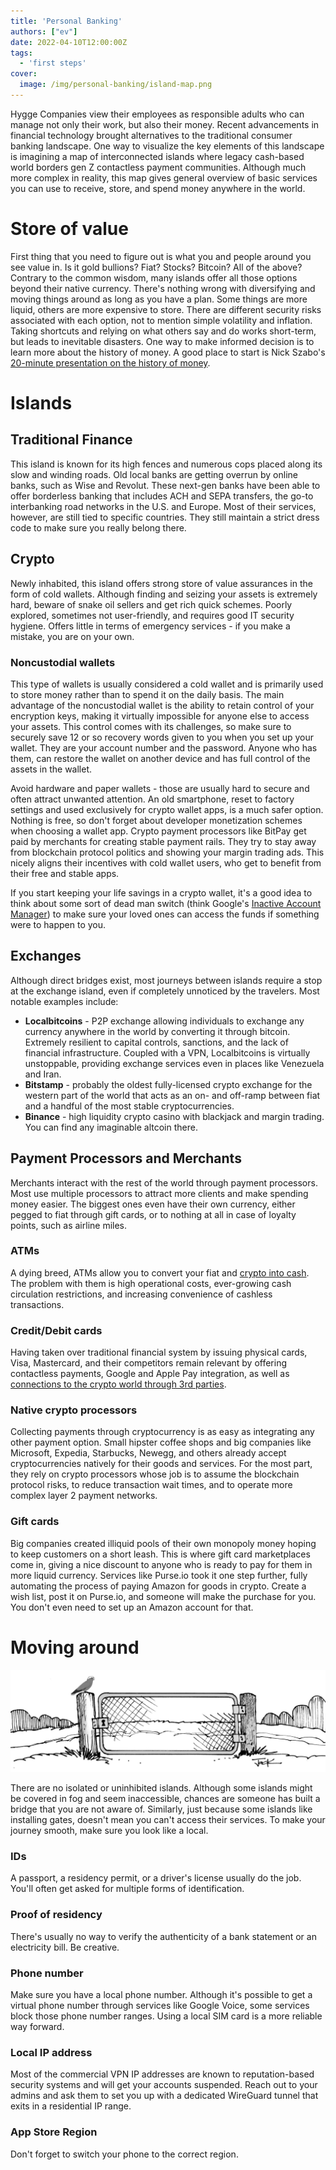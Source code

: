 ```yaml
---
title: 'Personal Banking'
authors: ["ev"]
date: 2022-04-10T12:00:00Z
tags:
  - 'first steps'
cover:
  image: /img/personal-banking/island-map.png
---
```


Hygge Companies view their employees as responsible adults who can manage not only their work, but also their money. Recent advancements in financial technology brought alternatives to the traditional consumer banking landscape. One way to visualize the key elements of this landscape is imagining a map of interconnected islands where legacy cash-based world borders gen Z contactless payment communities. Although much more complex in reality, this map gives general overview of basic services you can use to receive, store, and spend money anywhere in the world.

# Store of value

First thing that you need to figure out is what you and people around you see value in. Is it gold bullions? Fiat? Stocks? Bitcoin? All of the above? Contrary to the common wisdom, many islands offer all those options beyond their native currency. There's nothing wrong with diversifying and moving things around as long as you have a plan. Some things are more liquid, others are more expensive to store. There are different security risks associated with each option, not to mention simple volatility and inflation. Taking shortcuts and relying on what others say and do works short-term, but leads to inevitable disasters. One way to make informed decision is to learn more about the history of money. A good place to start is Nick Szabo's [20-minute presentation on the history of money](https://www.youtube.com/watch?v=RbvpMsdaQqw).

# Islands

## Traditional Finance

This island is known for its high fences and numerous cops placed along its slow and winding roads. Old local banks are getting overrun by online banks, such as Wise and Revolut. These next-gen banks have been able to offer borderless banking that includes ACH and SEPA transfers, the go-to interbanking road networks in the U.S. and Europe. Most of their services, however, are still tied to specific countries. They still maintain a strict dress code to make sure you really belong there.

## Crypto

Newly inhabited, this island offers strong store of value assurances in the form of cold wallets. Although finding and seizing your assets is extremely hard, beware of snake oil sellers and get rich quick schemes. Poorly explored, sometimes not user-friendly, and requires good IT security hygiene. Offers little in terms of emergency services - if you make a mistake, you are on your own.

### Noncustodial wallets

This type of wallets is usually considered a cold wallet and is primarily used to store money rather than to spend it on the daily basis. The main advantage of the noncustodial wallet is the ability to retain control of your encryption keys, making it virtually impossible for anyone else to access your assets. This control comes with its challenges, so make sure to securely save 12 or so recovery words given to you when you set up your wallet. They are your account number and the password. Anyone who has them, can restore the wallet on another device and has full control of the assets in the wallet. 

Avoid hardware and paper wallets - those are usually hard to secure and often attract unwanted attention. An old smartphone, reset to factory settings and used exclusively for crypto wallet apps, is a much safer option. Nothing is free, so don't forget about developer monetization schemes when choosing a wallet app. Crypto payment processors like BitPay get paid by merchants for creating stable payment rails. They try to stay away from blockchain protocol politics and showing your margin trading ads. This nicely aligns their incentives with cold wallet users, who get to benefit from their free and stable apps.

If you start keeping your life savings in a crypto wallet, it's a good idea to think about some sort of dead man switch (think Google's [Inactive Account Manager](https://support.google.com/accounts/answer/3036546?hl=en)) to make sure your loved ones can access the funds if something were to happen to you.

## Exchanges

Although direct bridges exist, most journeys between islands require a stop at the exchange island, even if completely unnoticed by the travelers. Most notable examples include:
- **Localbitcoins** - P2P exchange allowing individuals to exchange any currency anywhere in the world by converting it through bitcoin. Extremely resilient to capital controls, sanctions, and the lack of financial infrastructure. Coupled with a VPN, Localbitcoins is virtually unstoppable, providing exchange services even in places like Venezuela and Iran.
- **Bitstamp** - probably the oldest fully-licensed crypto exchange for the western part of the world that acts as an on- and off-ramp between fiat and a handful of the most stable cryptocurrencies.
- **Binance** - high liquidity crypto casino with blackjack and margin trading. You can find any imaginable altcoin there.

## Payment Processors and Merchants

Merchants interact with the rest of the world through payment processors. Most use multiple processors to attract more clients and make spending money easier. The biggest ones even have their own currency, either pegged to fiat through gift cards, or to nothing at all in case of loyalty points, such as airline miles.

### ATMs
A dying breed, ATMs allow you to convert your fiat and [crypto into cash](https://coinatmradar.com/). The problem with them is high operational costs, ever-growing cash circulation restrictions, and increasing convenience of cashless transactions.

### Credit/Debit cards
Having taken over traditional financial system by issuing physical cards, Visa, Mastercard, and their competitors remain relevant by offering contactless payments, Google and Apple Pay integration, as well as [connections to the crypto world through 3rd parties](https://bitpay.com/card/).

### Native crypto processors
Collecting payments through cryptocurrency is as easy as integrating any other payment option. Small hipster coffee shops and big companies like Microsoft, Expedia, Starbucks, Newegg, and others already accept cryptocurrencies natively for their goods and services. For the most part, they rely on crypto processors whose job is to assume the blockchain protocol risks, to reduce transaction wait times, and to operate more complex layer 2 payment networks.

### Gift cards
Big companies created illiquid pools of their own monopoly money hoping to keep customers on a short leash. This is where gift card marketplaces come in, giving a nice discount to anyone who is ready to pay for them in more liquid currency. Services like Purse.io took it one step further, fully automating the process of paying Amazon for goods in crypto. Create a wish list, post it on Purse.io, and someone will make the purchase for you. You don't even need to set up an Amazon account for that.

# Moving around

![gate](/img/personal-banking/gate.jpg)

There are no isolated or uninhibited islands. Although some islands might be covered in fog and seem inaccessible, chances are someone has built a bridge that you are not aware of. Similarly, just because some islands like installing gates, doesn't mean you can't access their services. To make your journey smooth, make sure you look like a local.

### IDs
A passport, a residency permit, or a driver's license usually do the job. You'll often get asked for multiple forms of identification.

### Proof of residency
There's usually no way to verify the authenticity of a bank statement or an electricity bill. Be creative.

### Phone number
Make sure you have a local phone number. Although it's possible to get a virtual phone number through services like Google Voice, some services block those phone number ranges. Using a local SIM card is a more reliable way forward.

### Local IP address
Most of the commercial VPN IP addresses are known to reputation-based security systems and will get your accounts suspended. Reach out to your admins and ask them to set you up with a dedicated WireGuard tunnel that exits in a residential IP range.

### App Store Region
Don't forget to switch your phone to the correct region.
